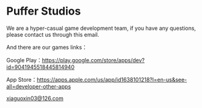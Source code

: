 
# Puffer Studios
We are a hyper-casual game development team, if you have any questions, please contact us through this email.

And there are our games links：

Google Play：https://play.google.com/store/apps/dev?id=9041945518445814940

App Store：https://apps.apple.com/us/app/id1638101218?l=en-us&see-all=developer-other-apps

xiaguoxin03@126.com
